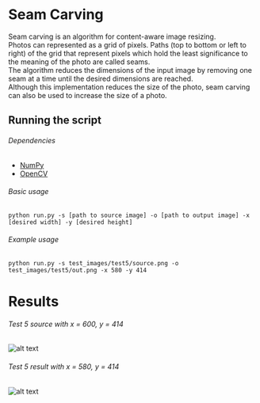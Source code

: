 # Seam Carving
Seam carving is an algorithm for content-aware image resizing.  
Photos can represented as a grid of pixels. Paths (top to bottom or left to right) of the grid that represent pixels which hold the least significance to the meaning of the photo are called seams.  
The algorithm reduces the dimensions of the input image by removing one seam at a time until the desired dimensions are reached.  
Although this implementation reduces the size of the photo, seam carving can also be used to increase the size of a photo.

## Running the script
###### Dependencies
  * [NumPy](http://www.numpy.org/)
  * [OpenCV](http://docs.opencv.org/3.0-beta/doc/py_tutorials/py_tutorials.html)

###### Basic usage
`python run.py -s [path to source image] -o [path to output image] -x [desired width] -y [desired height]`

###### Example usage
`python run.py -s test_images/test5/source.png -o test_images/test5/out.png -x 580 -y 414`

# Results
###### Test 5 source with x = 600, y = 414
![alt text](https://github.com/g3aishih/seam-carving/blob/master/test_images/test5/source.jpg "Test 5 source")

###### Test 5 result with x = 580, y = 414
![alt text](https://github.com/g3aishih/seam-carving/blob/master/test_images/test5/out.png "Test 5 result")
